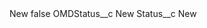 <?xml version="1.0" encoding="UTF-8"?>
<CustomMetadata xmlns="http://soap.sforce.com/2006/04/metadata" xmlns:xsi="http://www.w3.org/2001/XMLSchema-instance" xmlns:xsd="http://www.w3.org/2001/XMLSchema">
    <label>New</label>
    <protected>false</protected>
    <values>
        <field>OMDStatus__c</field>
        <value xsi:type="xsd:string">New</value>
    </values>
    <values>
        <field>Status__c</field>
        <value xsi:type="xsd:string">New</value>
    </values>
</CustomMetadata>
